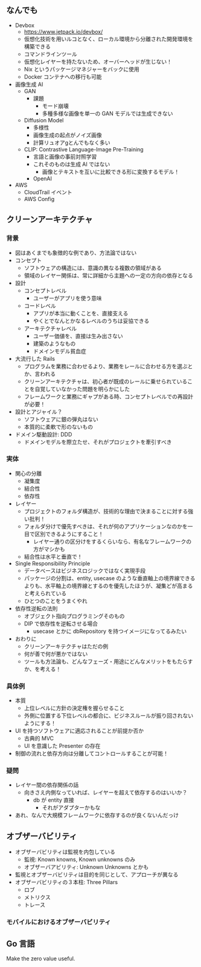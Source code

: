 ## なんでも

- Devbox
  - https://www.jetpack.io/devbox/
  - 仮想化技術を用いルコとなく、ローカル環境から分離された開発環境を構築できる
  - コマンドラインツール
  - 仮想化レイヤーを持たないため、オーバーヘッドが生じない！
  - Nix というパッケージマネジャーをバックに使用
  - Docker コンテナへの移行も可能
- 画像生成 AI
  - GAN
    - 課題
      - モード崩壊
      - 多種多様な画像を単一の GAN モデルでは生成できない
  - Diffusion Model
    - 多様性
    - 画像生成の起点がノイズ画像
    - 計算リュオアgとんでもなく多い
  - CLIP: Contrastive Language-Image Pre-Training
    - 言語と画像の事前対照学習
    - これそのものは生成 AI ではない
      - 画像とテキストを互いに比較できる形に変換するモデル！
    - OpenAI
- AWS
  - CloudTrail イベント
  - AWS Config


## クリーンアーキテクチャ

### 背景

- 図はあくまでも象徴的な例であり、方法論ではない
- コンセプト
  - ソフトウェアの構造には、意識の異なる複数の領域がある
  - 領域のレイヤー関係は、常に詳細から主題への一定の方向の依存となる
- 設計
  - コンセプトレベル
    - ユーザーがアプリを使う意味
  - コードレベル
    - アプリが本当に動くことを、直接支える
    - やくとでなんとかなるレベルのうちは妥協できる
  - アーキテクチャレベル
    - ユーザー価値を、直接は生み出さない
    - 建築のようなもの
    - ドメインモデル貧血症
- 大流行した Rails
  - プログラムを業務に合わせるより、業務をレールに合わせる方を選ぶとか、言われる
  - クリーンアーキテクチャは、初心者が既成のレールに乗せられていることを自覚していなかった問題を明らかにした
  - フレームワークと業務にギャプがある時、コンセプトレベルでの再設計が必要！
- 設計とアジャイル？
  - ソフトウェアに銀の弾丸はない
  - 本質的に柔軟で形のないもの
- ドメイン駆動設計: DDD
  - ドメインモデルを際立たせ、それがプロジェクトを牽引すべき

### 実体

- 関心の分離
  - 凝集度
  - 結合性
  - 依存性
- レイヤー
  - プロジェクトのフォルダ構造が、技術的な理由で決まることに対する強い批判！
  - フォルダ分けで優先すべきは、それが何のアプリケーションなのかを一目で区別できるようにすること！
    - レイヤー通りの区分けをするくらいなら、有名なフレームワークの方がマシかも
  - 結合性は水平と垂直で！
- Single Responsibility Principle
  - データベースはビジネスロジックではなく実現手段
  - パッケージの分割は、entity, usecase のような垂直軸上の境界線できるよりも、水平軸上の境界線とするのを優先したほうが、凝集どが高まると考えられている
  - ひとつのことをうまくやれ
- 依存性逆転の法則
  - オブジェクト指向プログラミングそのもの
  - DIP で依存性を逆転させる場合
    - usecase とかに dbRepository を持つイメージになってるみたい
- おわりに
  - クリーンアーキテクチャはただの例
  - 何が善で何が悪かではない
  - ツールも方法論も、どんなフェーズ・用途にどんなメリットをもたらすか、を考える！

### 具体例

- 本質
  - 上位レベルに方針の決定権を握らせること
  - 外側に位置する下位レベルの都合に、ビジネスルールが振り回されないようにする！
- UI を持つソフトウェアに適応されることが前提か否か
  - 古典的 MVC
  - UI を意識した Presenter の存在
- 制御の流れと依存方向は分離してコントロールすることが可能！


### 疑問

- レイヤー間の依存関係の話
  - 向きさえ内側なっていれば、レイヤーを超えて依存するのはいいか？
    - db が entity 直接
      - それがアダプターかもな
- あれ、なんで大規模フレームワークに依存するのが良くないんだっけ


## オブザーバビリティ

- オブザーバビリティは監視を内包している
  - 監視: Known knowns, Known unknowns のみ
  - オブザーバアビリティ: Unknown Unknowns とかも
- 監視とオブザーバビリティは目的を同じとして、アプローチが異なる
- オブザーバビリティの３本柱: Three Pillars
  - ロブ
  - メトリクス
  - トレース

### モバイルにおけるオブザーバビリティ


## Go 言語

Make the zero value useful.


